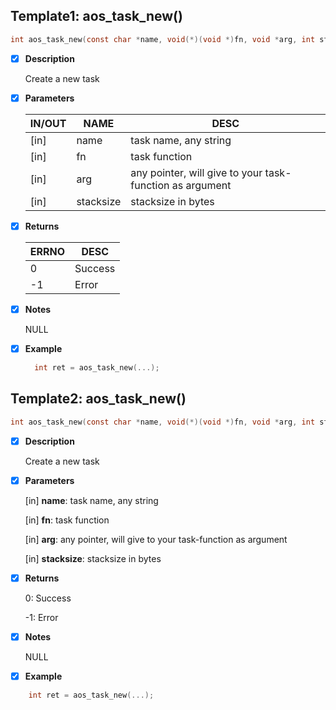 ## Template1: aos_task_new()
```c
int aos_task_new(const char *name, void(*)(void *)fn, void *arg, int stack_size)
```
- [x] **Description**

  Create a new task

- [x] **Parameters**

  | IN/OUT| NAME| DESC |
  |-------|-----|------|
  | [in] | name      | task name, any string |
  | [in] | fn        | task function |
  | [in] | arg       | any pointer, will give to your task-function as argument |
  | [in] | stacksize | stacksize in bytes |

- [x] **Returns**

  | ERRNO | DESC |
  |-------|------|
  | 0 | Success |
  | -1 | Error |

- [x] **Notes**

  NULL

- [x] **Example**
  ```c
    int ret = aos_task_new(...);
  ```

## Template2: aos_task_new()
```c
int aos_task_new(const char *name, void(*)(void *)fn, void *arg, int stack_size)
```
- [x] **Description**

  Create a new task

- [x] **Parameters**

  [in] **name**:      task name, any string

  [in] **fn**:        task function

  [in] **arg**:       any pointer, will give to your task-function as argument

  [in] **stacksize**: stacksize in bytes

- [x] **Returns**

   0: Success

  -1: Error

- [x] **Notes**

  NULL

- [x] **Example**
```c
    int ret = aos_task_new(...);
```